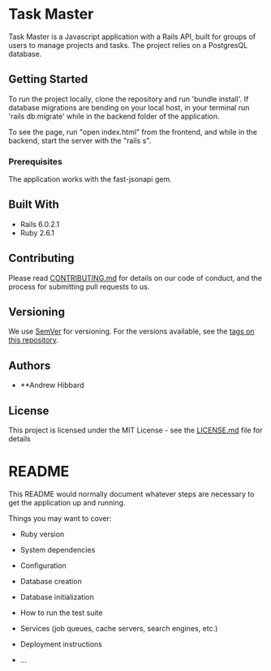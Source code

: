 # Task Master

Task Master is a Javascript application with a Rails API, built for groups of users to manage projects and tasks. The project relies on a PostgresQL database. 

## Getting Started

To run the project locally, clone the repository and run 'bundle install'. If database migrations are bending on your local host, in your terminal run 'rails db:migrate' while in the backend folder of the application.

To see the page, run "open index.html" from the frontend, and while in the backend, start the server with the "rails s".

### Prerequisites

The application works with the fast-jsonapi gem.

## Built With

* Rails 6.0.2.1
* Ruby 2.6.1

## Contributing

Please read [CONTRIBUTING.md](https://gist.github.com/PurpleBooth/b24679402957c63ec426) for details on our code of conduct, and the process for submitting pull requests to us.

## Versioning

We use [SemVer](http://semver.org/) for versioning. For the versions available, see the [tags on this repository](https://github.com/your/project/tags). 

## Authors

* **Andrew Hibbard


## License

This project is licensed under the MIT License - see the [LICENSE.md](LICENSE.md) file for details


# README

This README would normally document whatever steps are necessary to get the
application up and running.

Things you may want to cover:

* Ruby version

* System dependencies

* Configuration

* Database creation

* Database initialization

* How to run the test suite

* Services (job queues, cache servers, search engines, etc.)

* Deployment instructions

* ...
